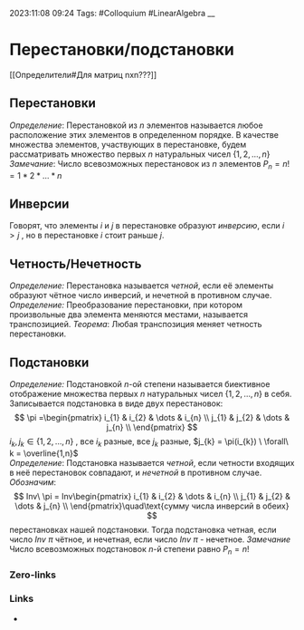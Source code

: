 2023:11:08 09:24
Tags: #Colloquium #LinearAlgebra 
__
# Перестановки/подстановки
[[Определители#Для матриц nxn???]]
## Перестановки
*Определение*: Перестановкой из $n$ элементов называется любое расположение этих элементов в определенном порядке. В качестве множества элементов, участвующих в перестановке, будем рассматривать множество первых $n$ натуральных чисел $\{1,2,\dots,n\}$
*Замечание*: Число всевозможных перестановок из $n$ элементов
$P_{n} = n! = 1 * 2 * \dots * n$
## Инверсии
Говорят, что элементы $i$ и $j$ в перестановке образуют *инверсию*, 
если $i>j$ , но в перестановке $i$ стоит раньше $j$.
## Четность/Нечетность
*Определение:* Перестановка называется *четной*, если её элементы образуют чётное число инверсий, и нечетной в противном случае.
*Определение:* Преобразование перестановки, при котором произвольные два элемента меняются местами, называется транспозицией.
*Теорема*: Любая транспозиция меняет четность перестановки.

## Подстановки
*Определение:* Подстановкой $n$-ой степени называется биективное отображение множества первых $n$ натуральных чисел $\{1,2,\dots, n\}$ в себя. Записывается подстановка в виде двух перестановок:
$$
\pi =\begin{pmatrix} i_{1} & i_{2} & \dots  & i_{n} \\ j_{1} & j_{2} & \dots  & j_{n} \\  \end{pmatrix}
$$
$i_{k}, j_{k} \in \{1,2,\dots,n\}$ , все $i_{k}$ разные, все $j_{k}$ разные, $j_{k} = \pi(i_{k}) \ \forall\  k = \overline{1,n}$  
*Определение*: Подстановка называется *четной*, если четности входящих в неё перестановок совпадают, и *нечетной* в противном случае.
*Обозначим*: $$
Inv\ \pi = Inv\begin{pmatrix} i_{1} & i_{2} & \dots  & i_{n} \\ j_{1} & j_{2} & \dots  & j_{n} \\  \end{pmatrix}\quad\text{сумму числа инверсий в обеих}
$$
перестановках нашей подстановки. Тогда подстановка четная, если число 
$Inv\ \pi$ чётное, и нечетная, если число $Inv\ \pi$ - нечетное.
*Замечание* Число всевозможных подстановок $n$-й степени равно $P_{n} = n!$
### Zero-links

### Links
-